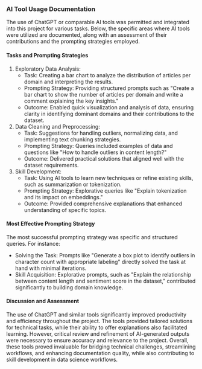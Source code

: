 ### AI Tool Usage Documentation

The use of ChatGPT or comparable AI tools was permitted and integrated into this project for various tasks. Below, the specific areas where AI tools were utilized are documented, along with an assessment of their contributions and the prompting strategies employed.

#### **Tasks and Prompting Strategies**
1. Exploratory Data Analysis:
    - Task: Creating a bar chart to analyze the distribution of articles per domain and interpreting the results.
    - Prompting Strategy: Providing structured prompts such as "Create a bar chart to show the number of articles per domain and write a comment explaining the key insights."
    - Outcome: Enabled quick visualization and analysis of data, ensuring clarity in identifying dominant domains and their contributions to the dataset.
2. Data Cleaning and Preprocessing:
    - Task: Suggestions for handling outliers, normalizing data, and implementing text chunking strategies.
    - Prompting Strategy: Queries included examples of data and questions like "How to handle outliers in content length?"
    - Outcome: Delivered practical solutions that aligned well with the dataset requirements.
3. Skill Development:
    - Task: Using AI tools to learn new techniques or refine existing skills, such as summarization or tokenization.
    - Prompting Strategy: Explorative queries like "Explain tokenization and its impact on embeddings."
    - Outcome: Provided comprehensive explanations that enhanced understanding of specific topics.

#### **Most Effective Prompting Strategy**
The most successful prompting strategy was specific and structured queries. For instance:
- Solving the Task: Prompts like "Generate a box plot to identify outliers in character count with appropriate labeling" directly solved the task at hand with minimal iterations.
- Skill Acquisition: Explorative prompts, such as "Explain the relationship between content length and sentiment score in the dataset," contributed significantly to building domain knowledge.

#### **Discussion and Assessment**
The use of ChatGPT and similar tools significantly improved productivity and efficiency throughout the project. The tools provided tailored solutions for technical tasks, while their ability to offer explanations also facilitated learning. However, critical review and refinement of AI-generated outputs were necessary to ensure accuracy and relevance to the project. Overall, these tools proved invaluable for bridging technical challenges, streamlining workflows, and enhancing documentation quality, while also contributing to skill development in data science workflows.